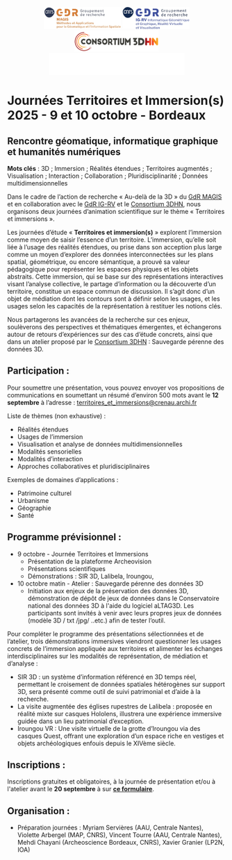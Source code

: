 <div align="center" width="70%">
 <img src="Logo-GDR_MAGIS.jpg" alt="Logo Magis" height="50pt"/> 
 <img src="Logo-GDR_IGRV.jpg" alt="Logo IGRV" height="50pt"/> 
 <img src="logo_consortium_3D_HN.png" alt="Logo Consortium 3D HN" height="50pt"/>
 <img src="Archeovision_LogoASB-2.png" alt="Logo Archeovision" height="50pt"/>
</div>

# Journées Territoires et Immersion(s) 2025 - 9 et 10 octobre - Bordeaux

## Rencontre géomatique, informatique graphique et humanités numériques

**Mots clés** : 3D ; Immersion ; Réalités étendues ; Territoires augmentés ; Visualisation ; Interaction ; Collaboration ; Pluridisciplinarité ; Données multidimensionnelles

Dans le cadre de l’action de recherche « Au-delà de la 3D » du [GdR MAGIS](https://gdr-magis.cnrs.fr/) et en collaboration avec le [GdR IG-RV](https://gdr-igrv.fr/) et le [Consortium 3DHN](https://shs3d.hypotheses.org/), nous organisons deux journées d’animation scientifique sur le thème « Territoires et immersions ».

Les journées d’étude « **Territoires et immersion(s)** » explorent l’immersion comme moyen de saisir l’essence d’un territoire. L’immersion, qu’elle soit liée à l’usage des réalités étendues, ou prise dans son acception plus large comme un moyen d’explorer des données interconnectées sur les plans spatial, géométrique, ou encore sémantique, a prouvé sa valeur pédagogique pour représenter les espaces physiques et les objets abstraits. Cette immersion, qui se base sur des représentations interactives visant l’analyse collective, le partage d’information ou la découverte d’un territoire, constitue un espace commun de discussion. Il s’agit donc d’un objet de médiation dont les contours sont à définir selon les usages, et les usages selon les capacités de la représentation à restituer les notions clés.

Nous partagerons les avancées de la recherche sur ces enjeux, soulèverons des perspectives et thématiques émergentes, et échangerons autour de retours d’expériences sur des cas d’étude concrets, ainsi que dans un atelier proposé par le [Consortium 3DHN](https://shs3d.hypotheses.org/) : Sauvegarde pérenne des données 3D.

## Participation :
Pour soumettre une présentation, vous pouvez envoyer vos propositions de communications en soumettant un résumé d’environ 500 mots avant le **12 septembre** à l’adresse : territoires_et_immersions@crenau.archi.fr

Liste de thèmes (non exhaustive) : 
- Réalités étendues
- Usages de l’immersion
- Visualisation et analyse de données multidimensionnelles
- Modalités sensorielles
- Modalités d’interaction
- Approches collaboratives et pluridisciplinaires

Exemples de domaines d’applications : 
- Patrimoine culturel
- Urbanisme
- Géographie
- Santé



## Programme prévisionnel :
- 9 octobre - Journée Territoires et Immersions
	- Présentation de la plateforme Archeovision
	- Présentations scientifiques
	- Démonstrations : SIR 3D, Lalibela, Iroungou, 
- 10 octobre matin - Atelier : Sauvegarde pérenne des données 3D
	- Initiation aux enjeux de la préservation des données 3D, démonstration de dépôt de jeux de données dans le Conservatoire national des données 3D à l'aide du logiciel aLTAG3D. Les participants sont invités à venir avec leurs propres jeux de données (modèle 3D / txt /jpg/ ..etc.) afin de tester l’outil. 

Pour compléter le programme des présentations sélectionnées et de l’atelier, trois démonstrations immersives viendront questionner les usages concrets de l’immersion appliquée aux territoires et alimenter les échanges interdisciplinaires sur les modalités de représentation, de médiation et d’analyse :
- SIR 3D : un système d’information référencé en 3D temps réel, permettant le croisement de données spatiales hétérogènes sur support 3D, sera présenté comme outil de suivi patrimonial et d’aide à la recherche. 
- La visite augmentée des églises rupestres de Lalibela : proposée en réalité mixte sur casques Hololens, illustrera une expérience immersive guidée dans un lieu patrimonial d’exception.
- Iroungou VR : Une visite virtuelle de la grotte d’Iroungou via des casques Quest, offrant une exploration d’un espace riche en vestiges et objets archéologiques enfouis depuis le XIVème siècle. 



## Inscriptions :
Inscriptions gratuites et obligatoires, à la journée de présentation et/ou à l'atelier avant le **20 septembre** à sur **[ce formulaire](https://forms.gle/FisZ6rv4X45GyEKk6)**.


## Organisation :
- Préparation journées : Myriam Servières (AAU, Centrale Nantes), Violette Arbergel (MAP, CNRS), Vincent Tourre (AAU, Centrale Nantes), Mehdi Chayani (Archeoscience Bordeaux, CNRS), Xavier Granier (LP2N, IOA)




